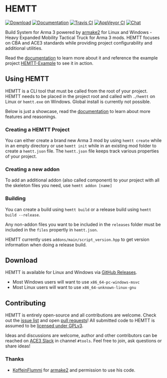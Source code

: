 # HEMTT

[![Download](https://img.shields.io/badge/download-latest-orange.svg?style=flat)](https://github.com/synixebrett/HEMTT/releases/latest)
[![Documentation](https://img.shields.io/badge/docs-read-informational.svg)](https://synixebrett.github.io/HEMTT/#/)
[![Travis CI](https://img.shields.io/travis/synixebrett/HEMTT.svg?logo=travis&style=flat)](https://travis-ci.org/synixebrett/HEMTT)
[![AppVeyor CI](https://img.shields.io/appveyor/ci/synixebrett/HEMTT.svg?logo=appveyor&style=flat)](https://ci.appveyor.com/project/synixebrett/HEMTT)
[![Chat](https://slackin.ace3mod.com/badge.svg?style=flat&label=chat)](https://slackin.ace3mod.com)

Build System for Arma 3 powered by [armake2](https://github.com/KoffeinFlummi/armake2) for Linux and Windows - Heavy Expanded Mobility Tactical Truck for Arma 3 mods. HEMTT focuses on CBA and ACE3 standards while providing project configurability and additional utilities.

Read the [documentation](https://synixebrett.github.io/HEMTT) to learn more about it and reference the example project [HEMTT-Example](https://github.com/synixebrett/HEMTT-Example) to see it in action.


## Using HEMTT

HEMTT is a CLI tool that must be called from the root of your project. HEMTT needs to be placed in the project root and called with `./hemtt` on Linux or `hemtt.exe` on Windows. Global install is currently not possible.

Below is just a showcase, read the [documentation](https://synixebrett.github.io/HEMTT) to learn about more features and reasonings.

### Creating a HEMTT Project

You can either create a brand new Arma 3 mod by using `hemtt create` while in an empty directory or use `hemtt init` while in an existing mod folder to create a `hemtt.json` file. The `hemtt.json` file keeps track various properties of your project.

### Creating a new addon

To add an additional addon (also called component) to your project with all the skeleton files you need, use `hemtt addon [name]`

### Building

You can create a build using `hemtt build` or a release build using `hemtt build --release`.

Any non-addon files you want to be included in the `releases` folder must be included in the `files` propertly in `hemtt.json`.

HEMTT currently uses `addons/main/script_version.hpp` to get version information when doing a release build.


## Download

HEMTT is available for Linux and Windows via [GitHub Releases](https://github.com/synixebrett/HEMTT/releases/latest).
- Most Windows users will want to use `x86_64-pc-windows-msvc`
- Most Linux users will want to use `x86_64-unknown-linux-gnu`


## Contributing

HEMTT is entirely open-source and all contributions are welcome. Check out the [issue list](https://github.com/synixebrett/HEMTT/issues) and open [pull requests](https://github.com/synixebrett/HEMTT/pulls)! All submitted code to HEMTT is assumed to be [licensed under GPLv3](https://github.com/synixebrett/HEMTT/blob/master/LICENSE).

Ideas and discussions are welcome, author and other contributors can be reached on [ACE3 Slack](https://slackin.ace3mod.com) in channel `#tools`. Feel free to join, ask questions or share ideas!

### Thanks

- [KoffeinFlummi](https://github.com/KoffeinFlummi) for [armake2](https://github.com/KoffeinFlummi/armake2) and permission to use his code.
